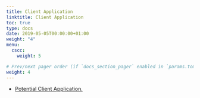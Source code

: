 ```yaml
---
title: Client Application
linktitle: Client Application
toc: true
type: docs
date: 2019-05-05T00:00:00+01:00
weight: "4"
menu:
  cscc:
    weight: 5

# Prev/next pager order (if `docs_section_pager` enabled in `params.toml`)
weight: 4
---
```

*   [Potential Client Application.](https://drive.google.com/open?id=1p4zqRJVi2-kSEpFQ8jO-F0z6TvZg78iz)